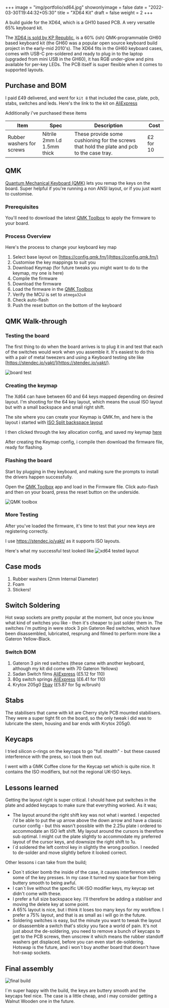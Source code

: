 +++
image = "img/portfolio/xd64.jpg"
showonlyimage = false
date = "2022-03-30T19:44:32+05:30"
title = "XD64 Kit"
draft = false
weight = 2
+++

A build guide for the XD64, which is a GH10 based PCB. A very versatile 65% keyboard kit.
<!--more-->

The [XD64 is sold by KP Republic](https://kprepublic.com/collections/xd64-60), is a 60% (ish) QMK-programmable GH60 based keyboard kit (the GH60 was a popular open source keyboard build project in the early-mid 2010's). The XD64 fits in the GH60 keyboard cases, comes with USB-C pre-soldered and ready to plug in to the laptop (upgraded from mini USB in the GH60), it has RGB under-glow and pins available for per-key LEDs. The PCB itself is super flexible when it comes to supported layouts.

## Purchase and BOM

I paid £49 delivered, and went for `kit 8` that included the case, plate, pcb, stabs, switches and leds.
Here's the link to the kit on [AliExpress](https://www.aliexpress.com/item/32919981329.html)

Additionally i've purchased these items

Item | Spec |  Description | Cost
---- | ---- | ----------- | ----
Rubber washers for screws | Nitrile 2mm I.d 1.5mm thick | These provide some cushioning for the screws that hold the plate and pcb to the case tray. | £2 for 10

## QMK

[Quantum Mechanical Keyboard (QMK)](https://github.com/qmk) lets you remap the keys on the board. Super helpful if you're running a non ANSI layout, or if you just want to customise.

### Prerequisites

You'll need to download the latest [QMK Toolbox](https://github.com/qmk/qmk_toolbox/releases/latest) to apply the firmware to your board.

### Process Overview

Here's the process to change your keyboard key map

1. Select base layout on [https://config.qmk.fm/](https://config.qmk.fm/)
1. Customise the key mappings to suit you
1. Download Keymap (for future tweaks you might want to do to the keymap, my one is here)
1. Compile the firmware
1. Download the firmware
1. Load the firmware in the [QMK Toolbox](https://github.com/qmk/qmk_toolbox/releases/latest)
1. Verify the MCU is set to `atmega32u4`
1. Check auto-flash
1. Push the reset button on the bottom of the keyboard

## QMK Walk-through

### Testing the board

The first thing to do when the board arrives is to plug it in and test that each of the switches would work when you assemble it. It's easiest to do this with a pair of metal tweezers and using a Keyboard testing site like [https://stendec.io/yakt/](https://stendec.io/yakt/).

![board test](docassets/XD64-OUTOFTHEBOX.png)

### Creating the keymap

The Xd64 can have between 60 and 64 keys mapped depending on desired layout. I'm shooting for the 64 key layout, which means the usual ISO layout but with a small backspace and small right shift.

The site where you can create your Keymap is QMK.fm, and here is the layout i started with [ISO Split backspace layout](https://config.qmk.fm/#/xiudi/xd60/rev3/LAYOUT_60_iso_split_bs_rshift)

I then clicked through the key allocation config, and saved my keymap [here](qmk/layouts/xiudi_xd60_rev3_layout_60_iso_split_bs_rshift_gord.json)

After creating the Keymap config, i compile then download the firmware file, ready for flashing.

### Flashing the board

Start by plugging in they keyboard, and making sure the prompts to install the drivers happen successfully.

Open the [QMK Toolbox](https://github.com/qmk/qmk_toolbox/releases/latest) app and load in the Firmware file. Click auto-flash and then on your board, press the reset button on the underside.

![QMK toolbox](docassets/qmkToolbox.png)

### More Testing

After you've loaded the firmware, it's time to test that your new keys are registering correctly.

I use https://stendec.io/yakt/ as it supports ISO layouts.

Here's what my successful test looked like
![xd64 tested layout](docassets/XD64-2.png)

## Case mods

1. Rubber washers (2mm Internal Diameter)
1. Foam
1. Stickers!

## Switch Soldering

Hot swap sockets are pretty popular at the moment, but once you know what kind of switches you like - then it's cheaper to just solder them in.
The switches i'm putting in were stock 3 pin Gateron Red switches, which have been disassembled, lubricated, resprung and filmed to perform more like a Gateron Yellow-Black.

### Switch BOM

1. Gateron 3 pin red switches (these came with another keyboard, although my kit did come with 70 Gateron Yellows)
1. Sadan Switch films [AliExpress](https://www.aliexpress.com/item/1005002052631446.html) (£5.12 for 110)
1. 80g switch springs [AliExpress](https://www.aliexpress.com/item/1005001972722893.html) (£6.41 for 110)
1. Krytox 205g0 [Ebay](https://www.ebay.co.uk/itm/144261195166) (£5.87 for 5g w/brush)

## Stabs

The stabilisers that came with kit are Cherry style PCB mounted stabilisers. They were a super tight fit on the board, so the only tweak i did was to lubricate the stem, housing and bar ends with Krytox 205g0.

## Keycaps

I tried silicon o-rings on the keycaps to go "full stealth" - but these caused interference with the press, so i took them out.

I went with a GMK Coffee clone for the Keycap set which is quite nice. It contains the ISO modifiers, but not the regional UK-ISO keys.

## Lessons learned

Getting the layout right is super critical. I should have put switches in the plate and added keycaps to make sure that everything worked. As it was;

- The layout around the right shift key was not what i wanted. I expected i'd be able to put the up arrow above the down arrow and have a classic cursor config - but this wasn't possible with the 2.25u plate i ordered to accommodate an ISO left shift. My layout around the cursors is therefore sub optimal. I might cut the plate slightly to accommodate my preferred layout of the cursor keys, and downsize the right shift to 1u.
- I`d soldered the left control key in slightly the wrong position. I needed to de-solder and move slightly before it looked correct.

Other lessons i can take from the build;

- Don`t sticker bomb the inside of the case, it causes interference with some of the key presses. In my case it turned my space bar from being buttery smooth to being awful.
- I can`t live without the specific UK-ISO modifier keys, my keycap set didn't come with these.
- I prefer a full size backspace key. I'll therefore be adding a stabliser and moving the delete key at some point.
- A 65% layout is nice, but i think it loses too many keys for my workflow. I prefer a 75% layout, and that is as small as i will go in the future.
- Soldering switches is easy, but the minute you want to tweak the layout or disassemble a switch that's sticky you face a world of pain. It's not just about the de-soldering, you need to remove a bunch of keycaps to get to the PCB screws, then unscrew it which means the rubber standoff washers get displaced, before you can even start de-soldering. Hotswap is the future, and i won`t buy another board that doesn't have hot-swap sockets.

## Final assembly

![final build](docassets/finalbuild.jpg)

I`m super happy with the build, the keys are buttery smooth and the keycaps feel nice.
The case is a little cheap, and i may consider getting a Walnut Wooden one in the future.